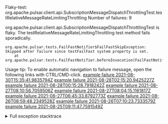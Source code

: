         
Flaky-test: org.apache.pulsar.client.api.SubscriptionMessageDispatchThrottlingTest.testRelativeMessageRateLimitingThrottling
Number of failures: 9

org.apache.pulsar.client.api.SubscriptionMessageDispatchThrottlingTest is flaky. The testRelativeMessageRateLimitingThrottling test method fails sporadically.

```
org.apache.pulsar.tests.FailFastNotifier$FailFastSkipException: Skipped after failure since testFailFast system property is set.
	at org.apache.pulsar.tests.FailFastNotifier.beforeInvocation(FailFastNotifier.java:88)

```

Usage tip: To enable automatic navigation to failure message, open the following links with CTRL/CMD-click.
[example failure 2021-08-30T15:35:41.9835794Z](https://github.com/apache/pulsar/runs/3463119398?check_suite_focus=true#step:9:3571)
[example failure 2021-08-28T02:15:20.9425227Z](https://github.com/apache/pulsar/runs/3448473880?check_suite_focus=true#step:9:2568)
[example failure 2021-08-28T00:15:28.7918242Z](https://github.com/apache/pulsar/runs/3447917315?check_suite_focus=true#step:9:1936)
[example failure 2021-08-27T08:10:56.7059506Z](https://github.com/apache/pulsar/runs/3440980370?check_suite_focus=true#step:9:2635)
[example failure 2021-08-27T08:04:15.1161817Z](https://github.com/apache/pulsar/runs/3440855241?check_suite_focus=true#step:9:2560)
[example failure 2021-08-27T06:45:33.8792773Z](https://github.com/apache/pulsar/runs/3440411158?check_suite_focus=true#step:9:2561)
[example failure 2021-08-26T08:59:48.2349528Z](https://github.com/apache/pulsar/runs/3430539961?check_suite_focus=true#step:9:3270)
[example failure 2021-08-26T07:10:23.7333579Z](https://github.com/apache/pulsar/runs/3429892136?check_suite_focus=true#step:9:2622)
[example failure 2021-08-25T09:11:47.7591549Z](https://github.com/apache/pulsar/runs/3420085427?check_suite_focus=true#step:10:2528)


<details>
<summary>Full exception stacktrace</summary>
<code><pre>
org.apache.pulsar.tests.FailFastNotifier$FailFastSkipException: Skipped after failure since testFailFast system property is set.
	at org.apache.pulsar.tests.FailFastNotifier.beforeInvocation(FailFastNotifier.java:88)

</pre></code>
</details>

